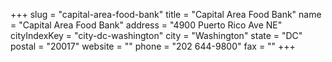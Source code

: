 +++
slug = "capital-area-food-bank"
title = "Capital Area Food Bank"
name = "Capital Area Food Bank"
address = "4900 Puerto Rico Ave NE"
cityIndexKey = "city-dc-washington"
city = "Washington"
state = "DC"
postal = "20017"
website = ""
phone = "202 644-9800"
fax = ""
+++
